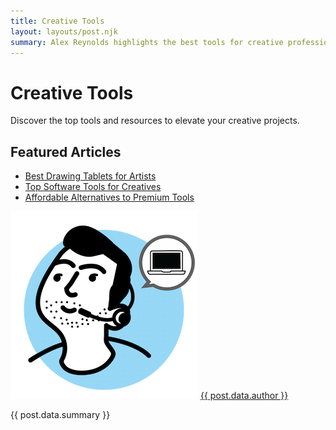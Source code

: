 ```yaml
---
title: Creative Tools
layout: layouts/post.njk
summary: Alex Reynolds highlights the best tools for creative professionals.
---
```

# Creative Tools

Discover the top tools and resources to elevate your creative projects.

## Featured Articles
- [Best Drawing Tablets for Artists](/topics/creative-tools/best-drawing-tablets/)
- [Top Software Tools for Creatives](/topics/creative-tools/top-software/)
- [Affordable Alternatives to Premium Tools](/topics/creative-tools/affordable-tools/)


<div class="summary">
  <img src="/assets/images/jordan-chen.png" alt="Photo of Jordan Chen">
  <a href="/authors/jordan-chen/">{{ post.data.author }}</a>
  <p>{{ post.data.summary }}</p>
</div>
